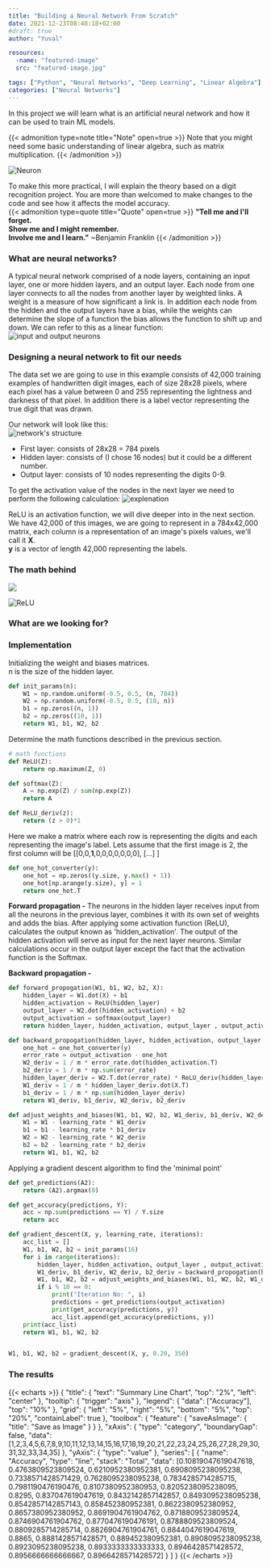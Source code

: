 ```yaml
---
title: "Building a Neural Network From Scratch"
date: 2021-12-23T08:48:18+02:00
#draft: true
author: "Yuval"

resources:
  -name: "featured-image"
  src: "featured-image.jpg"

tags: ["Python", "Neural Networks", "Deep Learning", "Linear Algebra"]
categories: ["Neural Networks"]
---
```

In this project we will learn what is an artificial neural network and how it can be used to train ML models.
<!--more-->

{{< admonition type=note title="Note" open=true >}}
Note that you might need some basic understanding of linear algebra, such as matrix multiplication.
{{< /admonition >}}

![Neuron](https://cdn.pixabay.com/photo/2017/04/08/11/07/nerve-cells-2213009_960_720.jpg)

To make this more practical, I will explain the theory based on a digit recognition project. You are more than welcomed to make changes to the code and see how it affects the model accuracy.\
{{< admonition type=quote title="Quote" open=true >}}
**"Tell me and I'll forget.\
Show me and I might remember.\
Involve me and I learn."**     ~Benjamin Franklin
{{< /admonition >}}

### What are neural networks?
A typical neural network comprised of a node layers, containing an input layer, one or more hidden layers, and an output layer.
Each node from one layer connects to all the nodes from another layer by weighted links. A weight is a measure of how significant a link is.
In addition each node from the hidden and the output layers have a bias, while the weights can determine the slope of a function the bias
allows the function to shift up and down.
We can refer to this as a linear function:\
![input and output neurons](/posts/input_output.png)

### Designing a neural network to fit our needs
The data set we are going to use in this example consists of 42,000 training examples of handwritten digit images, each of size 28x28 pixels, where each pixel has a value between 0 and 255 representing the lightness and darkness of that pixel. In addition there is a label vector representing the true digit that was drawn.

Our network will look like this:\
![network's structure](/posts/net_struct.png)
* First layer: consists of 28x28 = 784 pixels
* Hidden layer: consists of (I chose 16 nodes) but it could be a different number.
* Output layer: consists of 10 nodes representing the digits 0-9.

To get the activation value of the nodes in the next layer we need to perform the following calculation:
![explenation](/posts/activ_relu_weight.png)

ReLU is an activation function, we will dive deeper into in the next section.
We have 42,000 of this images, we are going to represent in a 784x42,000 matrix, each column is a representation of an image's pixels values, we'll call it **X**.\
**y** is a vector of length 42,000 representing the labels.



### The math behind
![](/posts/calculations.png)

![ReLU](/posts/ReLU.png)

### What are we looking for?


### Implementation
Initializing the weight and biases matrices.\
n is the size of the hidden layer.
```Python
def init_params(n):
    W1 = np.random.uniform(-0.5, 0.5, (n, 784))
    W2 = np.random.uniform(-0.5, 0.5, (10, n))
    b1 = np.zeros((n, 1))
    b2 = np.zeros((10, 1))
    return W1, b1, W2, b2
```

Determine the math functions described in the previous section.
```Python
# math functions
def ReLU(Z):
    return np.maximum(Z, 0)

def softmax(Z):
    A = np.exp(Z) / sum(np.exp(Z))
    return A

def ReLU_deriv(z):
    return (z > 0)*1
```

Here we make a matrix where each row is representing the digits and each representing the image's label.
Lets assume that the first image is 2, the first column will be [[0,0,**1**,0,0,0,0,0,0,0], [...] ]
```Python
def one_hot_converter(y):
    one_hot = np.zeros((y.size, y.max() + 1))
    one_hot[np.arange(y.size), y] = 1
    return one_hot.T
```

**Forward propagation -**  The neurons in the hidden layer receives input from all the neurons in the previous layer, combines it with its own set of weights and adds the bias. After applying some activation function (ReLU), calculates the output known as 'hidden_activation'. The output of the hidden activation will serve as input for the next layer neurons.
Similar calculations occur in the output layer except the fact that the activation function is the Softmax.

**Backward propagation -**

```Python
def forward_propogation(W1, b1, W2, b2, X):
    hidden_layer = W1.dot(X) + b1
    hidden_activation = ReLU(hidden_layer)
    output_layer = W2.dot(hidden_activation) + b2
    output_activation = softmax(output_layer)
    return hidden_layer, hidden_activation, output_layer , output_activation

def backward_propogation(hidden_layer, hidden_activation, output_layer , output_activation, W1, W2, X, y):
    one_hot = one_hot_converter(y)
    error_rate = output_activation - one_hot
    W2_deriv = 1 / m * error_rate.dot(hidden_activation.T)
    b2_deriv = 1 / m * np.sum(error_rate)
    hidden_layer_deriv = W2.T.dot(error_rate) * ReLU_deriv(hidden_layer)
    W1_deriv = 1 / m * hidden_layer_deriv.dot(X.T)
    b1_deriv = 1 / m * np.sum(hidden_layer_deriv)
    return W1_deriv, b1_deriv, W2_deriv, b2_deriv

def adjust_weights_and_biases(W1, b1, W2, b2, W1_deriv, b1_deriv, W2_deriv, b2_deriv, learning_rate):
    W1 = W1 - learning_rate * W1_deriv
    b1 = b1 - learning_rate * b1_deriv    
    W2 = W2 - learning_rate * W2_deriv  
    b2 = b2 - learning_rate * b2_deriv    
    return W1, b1, W2, b2
```

Applying a gradient descent algorithm to find the 'minimal point'
```Python
def get_predictions(A2):
    return (A2).argmax(0)

def get_accuracy(predictions, Y):
    acc = np.sum(predictions == Y) / Y.size
    return acc

def gradient_descent(X, y, learning_rate, iterations):
    acc_list = []
    W1, b1, W2, b2 = init_params(16)
    for i in range(iterations):
        hidden_layer, hidden_activation, output_layer , output_activation = forward_propogation(W1, b1, W2, b2, X)
        W1_deriv, b1_deriv, W2_deriv, b2_deriv = backward_propogation(hidden_layer, hidden_activation, output_layer , output_activation, W1, W2, X, y)
        W1, b1, W2, b2 = adjust_weights_and_biases(W1, b1, W2, b2, W1_deriv, b1_deriv, W2_deriv, b2_deriv, learning_rate)
        if i % 10 == 0:
            print("Iteration No: ", i)
            predictions = get_predictions(output_activation)
            print(get_accuracy(predictions, y))
            acc_list.append(get_accuracy(predictions, y))
    print(acc_list)
    return W1, b1, W2, b2


W1, b1, W2, b2 = gradient_descent(X, y, 0.20, 350)
```

### The results

{{< echarts >}}
{
  "title": {
    "text": "Summary Line Chart",
    "top": "2%",
    "left": "center"
  },
  "tooltip": {
    "trigger": "axis"
  },
  "legend": {
    "data": ["Accuracy"],
    "top": "10%"
  },
  "grid": {
    "left": "5%",
    "right": "5%",
    "bottom": "5%",
    "top": "20%",
    "containLabel": true
  },
  "toolbox": {
    "feature": {
      "saveAsImage": {
        "title": "Save as Image"
      }
    }
  },
  "xAxis": {
    "type": "category",
    "boundaryGap": false,
    "data": [1,2,3,4,5,6,7,8,9,10,11,12,13,14,15,16,17,18,19,20,21,22,23,24,25,26,27,28,29,30,31,32,33,34,35]
  },
  "yAxis": {
    "type": "value"
  },
  "series": [
    {
      "name": "Accuracy",
      "type": "line",
      "stack": "Total",
      "data": [0.10819047619047618, 0.4763809523809524, 0.6210952380952381, 0.6908095238095238, 0.7338571428571429, 0.7628095238095238, 0.7834285714285715, 0.7981190476190476, 0.8107380952380953, 0.8205238095238095, 0.8295, 0.837047619047619, 0.8432142857142857, 0.8493095238095238, 0.8542857142857143, 0.858452380952381, 0.8622380952380952, 0.8657380952380952, 0.8691904761904762, 0.8718809523809524, 0.8746904761904762, 0.8770476190476191, 0.8788809523809524, 0.8809285714285714, 0.8826904761904761, 0.8844047619047619, 0.8865, 0.8881428571428571, 0.889452380952381, 0.8908095238095238, 0.8923095238095238, 0.8933333333333333, 0.8946428571428572, 0.8956666666666667, 0.8966428571428572]
    }
  ]
}
{{< /echarts >}}
